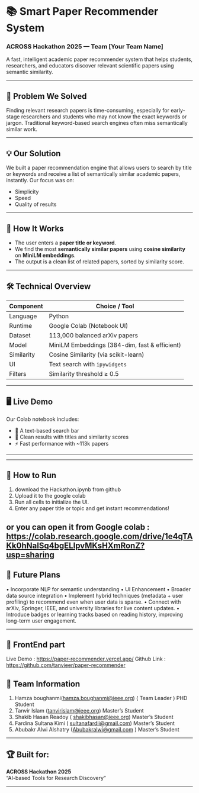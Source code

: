 # 📚 Smart Paper Recommender System
### ACROSS Hackathon 2025 — Team [Your Team Name]

A fast, intelligent academic paper recommender system that helps students, researchers, and educators discover relevant scientific papers using semantic similarity.

---

## 🚀 Problem We Solved

Finding relevant research papers is time-consuming, especially for early-stage researchers and students who may not know the exact keywords or jargon. Traditional keyword-based search engines often miss semantically similar work.

---

## 💡 Our Solution

We built a paper recommendation engine that allows users to search by title or keywords and receive a list of semantically similar academic papers, instantly. Our focus was on:
- Simplicity
- Speed
- Quality of results

---

## 🧠 How It Works

- The user enters a **paper title or keyword**.
- We find the most **semantically similar papers** using **cosine similarity** on **MiniLM embeddings**.
- The output is a clean list of related papers, sorted by similarity score.

---

## 🛠️ Technical Overview

| Component         | Choice / Tool                            |
|------------------|------------------------------------------|
| Language          | Python                                   |
| Runtime           | Google Colab (Notebook UI)               |
| Dataset           | 113,000 balanced arXiv papers            |
| Model             | MiniLM Embeddings (384-dim, fast & efficient) |
| Similarity        | Cosine Similarity (via scikit-learn)     |
| UI                | Text search with `ipywidgets`            |
| Filters           | Similarity threshold ≥ 0.5               |

---

## 🖥️ Live Demo

Our Colab notebook includes:
- 🔎 A text-based search bar
- 📌 Clean results with titles and similarity scores
- ⚡ Fast performance with ~113k papers

---


----------------------------------------------------------------------------------------------------------------------------


## 🔧 How to Run

1.	download the Hackathon.ipynb from github
2.	Upload it to the google colab
3.	Run all cells to initialize the UI.
4.	Enter any paper title or topic and get instant recommendations!

or you can open it from Google colab : https://colab.research.google.com/drive/1e4qTAKk0hNaISq4bgELlpvMKsHXmRonZ?usp=sharing
----------------------------------------------------------------------------------------------------------------------------

## 🔮 Future Plans

•	Incorporate NLP for semantic understanding
•	UI Enhancement
•	Broader data source integration
•	Implement hybrid techniques (metadata + user profiling) to recommend even when user data is sparse.
•	Connect with arXiv, Springer, IEEE, and university libraries for live content updates.
•	Introduce badges or learning tracks based on reading history, improving long-term user engagement.

---

## 🔮 FrontEnd part

Live Demo : https://paper-recommender.vercel.app/
Github Link : https://github.com/tanvieer/paper-recommender

## 🙌 Team Information
1.	Hamza boughanmi(hamza.boughanmi@ieee.org) ( Team Leader )
PHD Student
2.	Tanvir Islam (tanvirislam@ieee.org) 
Master’s Student
3.	Shakib Hasan Readoy ( shakibhasan@ieee.org)
Master’s Student
4.	Fardina Sultana Kimi ( sultanafardii@gmail.com)
Master’s Student
5.	Abubakr Alwi Alshatry (Abubakralwi@gmail.com )
Master’s Student

---

## 🏆 Built for:  
**ACROSS Hackathon 2025**  
“AI-based Tools for Research Discovery”

---
